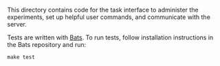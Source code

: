 This directory contains code for the task interface to administer the
experiments, set up helpful user commands, and communicate with the server.

Tests are written with [Bats](https://github.com/bats-core/bats-core). To run
tests, follow installation instructions in the Bats repository and run:
```make
make test
```
